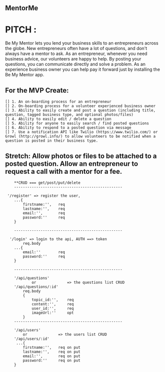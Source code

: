 ## MentorMe

# PITCH :
 Be My Mentor lets you lend your business skills to an entrepreneurs across the globe. New entrepreneurs often have a lot of questions, and don't always have a mentor to ask. As an entrepreneur, whenever you need business advice, our volunteers are happy to help. By posting your questions, you can communicate directly and solve a problem. As an experience business owner you can help pay it forward just by installing the Be My Mentor app.

## For the MVP Create:
```
[] 1. An on-boarding process for an entrepreneur
[] 2. On-boarding process for a volunteer experienced business owner
[] 3. Ability to easily create and post a question (including title, question, tagged business type, and optional photos/files)
[] 4. Ability to easily edit / delete a question
[] 5. Ability for anyone to easily search / find posted questions
[] 6. Ability to respond to a posted question via message
[] 7. Use a notification API like Twilio (https://www.twilio.com/) or Growl (http://growl.info/) to allow volunteers to be notified when a question is posted in their business type.
```

## Stretch: Allow photos or files to be attached to a posted question. Allow an entrepreneur to request a call with a mentor for a fee.

```
    **CRUD === get/post/put/delete
    -------------------------------------------------

 '/register' => register the user,
    ...{
        firstname:'',   req
        lastname:'',    req
        email:'',       req
        password:''     req
    }

    -------------------------------------------------

  '/login' => login to the api, AUTH ==> token 
        req.body
    ...{
        email:''        req
        password:''     req
    }

    -------------------------------------------------

    '/api/questions'
            or              => the questions list CRUD
    '/api/questions/:id'
        req.body
        {
            topic_id:'',    req    
            content:'',     req
            user_id:'',     req
            imageUrl:''     opt
        }
    -------------------------------------------------

    '/api/users'
        or              => the users list CRUD
    '/api/users/:id'
     ...{
        firstname:'',   req on put
        lastname:'',    req on put
        email:'',       req on put
        password:''     req on put
    }

```
